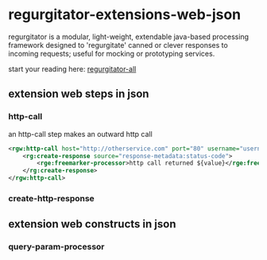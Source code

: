 # regurgitator-extensions-web-json

regurgitator is a modular, light-weight, extendable java-based processing framework designed to 'regurgitate' canned or clever responses to incoming requests; useful for mocking or prototyping services.

start your reading here: [regurgitator-all](http://github.com/talmeym/regurgitator-all#regurgitator)

## extension web steps in json

### http-call 

an http-call step makes an outward http call

```xml
<rgw:http-call host="http://otherservice.com" port="80" username="username" password="password">
	<rg:create-response source="response-metadata:status-code">
		<rge:freemarker-processor>http call returned ${value}</rge:freemarker-processor>
	</rg:create-response>
</rgw:http-call>
```

### create-http-response

## extension web constructs in json

### query-param-processor
